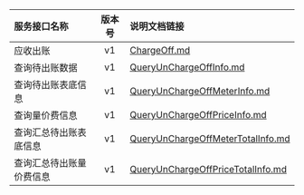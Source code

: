   
| 服务接口名称 | 版本号 | 说明文档链接 |  
| :----------------- | :-----: | :---------------- |  
| 应收出账 | v1 | [ChargeOff.md](https://github.com/Zhang-Monica/gitMd/blob/master/EpeisSupp/SupComExpendServer/ChargeOff.md) |  
| 查询待出账数据 | v1 | [QueryUnChargeOffInfo.md](https://github.com/Zhang-Monica/gitMd/blob/master/EpeisSupp/SupComExpendServer/QueryUnChargeOffInfo.md) |  
| 查询待出账表底信息 | v1 | [QueryUnChargeOffMeterInfo.md](https://github.com/Zhang-Monica/gitMd/blob/master/EpeisSupp/SupComExpendServer/QueryUnChargeOffMeterInfo.md) |  
| 查询量价费信息 | v1 | [QueryUnChargeOffPriceInfo.md](https://github.com/Zhang-Monica/gitMd/blob/master/EpeisSupp/SupComExpendServer/QueryUnChargeOffPriceInfo.md) |  
| 查询汇总待出账表底信息 | v1 | [QueryUnChargeOffMeterTotalInfo.md](https://github.com/Zhang-Monica/gitMd/blob/master/EpeisSupp/SupComExpendServer/QueryUnChargeOffMeterTotalInfo.md) |  
| 查询汇总待出账量价费信息 | v1 | [QueryUnChargeOffPriceTotalInfo.md](https://github.com/Zhang-Monica/gitMd/blob/master/EpeisSupp/SupComExpendServer/QueryUnChargeOffPriceTotalInfo.md) |  
  
